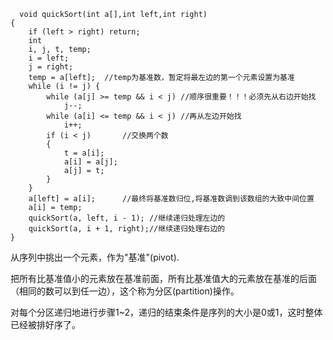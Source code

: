       void quickSort(int a[],int left,int right)
    {
        if (left > right) return;
        int
        i, j, t, temp;
        i = left;
        j = right;
        temp = a[left];  //temp为基准数，暂定将最左边的第一个元素设置为基准
        while (i != j) {
            while (a[j] >= temp && i < j) //顺序很重要！！！必须先从右边开始找
                j--;
            while (a[i] <= temp && i < j) //再从左边开始找
                i++;
            if (i < j)       //交换两个数
            {
                t = a[i];
                a[i] = a[j];
                a[j] = t;
            }
        }
        a[left] = a[i];      //最终将基准数归位,将基准数调到该数组的大致中间位置
        a[i] = temp;
        quickSort(a, left, i - 1); //继续递归处理左边的
        quickSort(a, i + 1, right);//继续递归处理右边的
    }
从序列中挑出一个元素，作为"基准"(pivot).

把所有比基准值小的元素放在基准前面，所有比基准值大的元素放在基准的后面（相同的数可以到任一边），这个称为分区(partition)操作。

对每个分区递归地进行步骤1~2，递归的结束条件是序列的大小是0或1，这时整体已经被排好序了。